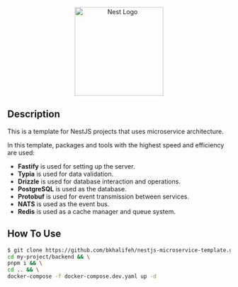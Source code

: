 <p align="center">
  <a href="http://nestjs.com/" target="blank"><img src="https://nestjs.com/img/logo-small.svg" width="200" alt="Nest Logo" /></a>
</p>

[circleci-image]: https://img.shields.io/circleci/build/github/nestjs/nest/master?token=abc123def456
[circleci-url]: https://circleci.com/gh/nestjs/nest


## Description

This is a template for NestJS projects that uses microservice architecture.

In this template, packages and tools with the highest speed and efficiency are used:

- **Fastify** is used for setting up the server.
- **Typia** is used for data validation.
- **Drizzle** is used for database interaction and operations.
- **PostgreSQL** is used as the database.
- **Protobuf** is used for event transmission between services.
- **NATS** is used as the event bus.
- **Redis** is used as a cache manager and queue system.

## How To Use

```bash
$ git clone https://github.com/bkhalifeh/nestjs-microservice-template.git my-project && \
cd my-project/backend && \
pnpm i && \
cd .. && \
docker-compose -f docker-compose.dev.yaml up -d
```
